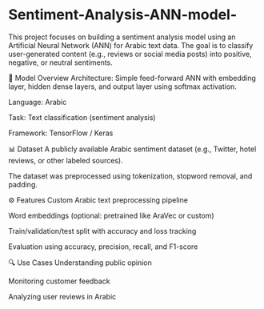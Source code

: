 # Sentiment-Analysis-ANN-model-
This project focuses on building a sentiment analysis model using an Artificial Neural Network (ANN) for Arabic text data. The goal is to classify user-generated content (e.g., reviews or social media posts) into positive, negative, or neutral sentiments.

🧠 Model Overview
Architecture: Simple feed-forward ANN with embedding layer, hidden dense layers, and output layer using softmax activation.

Language: Arabic

Task: Text classification (sentiment analysis)

Framework: TensorFlow / Keras

📊 Dataset
A publicly available Arabic sentiment dataset (e.g., Twitter, hotel reviews, or other labeled sources).

The dataset was preprocessed using tokenization, stopword removal, and padding.

⚙️ Features
Custom Arabic text preprocessing pipeline

Word embeddings (optional: pretrained like AraVec or custom)

Train/validation/test split with accuracy and loss tracking

Evaluation using accuracy, precision, recall, and F1-score

🔍 Use Cases
Understanding public opinion

Monitoring customer feedback

Analyzing user reviews in Arabic
